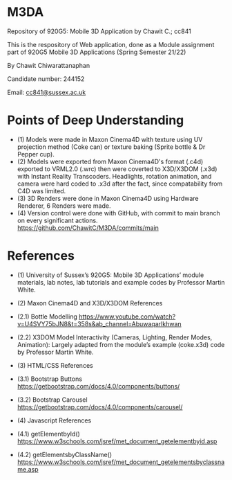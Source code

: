# M3DA
Repository of 920G5: Mobile 3D Application by Chawit C.; cc841

This is the respository of Web application, done as a Module assignment
part of 920G5 Mobile 3D Applications (Spring Semester 21/22)

By Chawit Chiwarattanaphan

Candidate number: 244152

Email: cc841@sussex.ac.uk

# Points of Deep Understanding
+ (1) Models were made in Maxon Cinema4D
with texture using UV projection method (Coke can)
or texture baking (Sprite bottle & Dr Pepper cup).
+ (2) Models were exported from Maxon Cinema4D's format (.c4d) exported to VRML2.0 (.wrc)
then were coverted to X3D/X3DOM (.x3d) with Instant Reality Transcoders.
Headlights, rotation animation, and camera were hard coded to .x3d after the fact, since compatability from C4D was limited.
+ (3) 3D Renders were done in Maxon Cinema4D using Hardware Renderer, 6 Renders were made.
+ (4) Version control were done with GitHub, with commit to main branch on every significant actions.
https://github.com/ChawitC/M3DA/commits/main

# References
+ (1) University of Sussex’s 920G5: Mobile 3D Applications’ module materials, lab notes, lab tutorials and example codes by Professor Martin White.

+ (2) Maxon Cinema4D and X3D/X3DOM References
+ (2.1) Bottle Modelling https://www.youtube.com/watch?v=U4SVY75bJN8&t=358s&ab_channel=AbuwaqarIkhwan
+ (2.2) X3DOM Model Interactivity (Cameras, Lighting, Render Modes, Animation):
Largely adapted from the module’s example (coke.x3d) code by Professor Martin White.

+ (3) HTML/CSS References
+ (3.1) Bootstrap Buttons https://getbootstrap.com/docs/4.0/components/buttons/
+ (3.2) Bootstrap Carousel https://getbootstrap.com/docs/4.0/components/carousel/

+ (4) Javascript References
+ (4.1) getElementbyId() https://www.w3schools.com/jsref/met_document_getelementbyid.asp
+ (4.2) getElementsbyClassName() https://www.w3schools.com/jsref/met_document_getelementsbyclassname.asp
